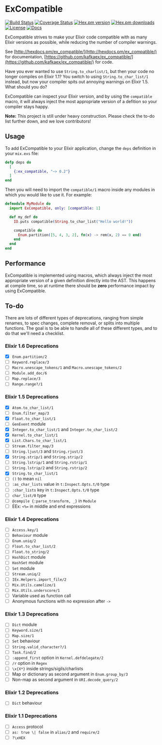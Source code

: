 ExCompatible
============

[![Build Status](https://travis-ci.org/thecodeboss/ex_compatible.svg?branch=master)](https://travis-ci.org/thecodeboss/ex_compatible)
[![Coverage Status](https://coveralls.io/repos/github/thecodeboss/ex_compatible/badge.svg?branch=master)](https://coveralls.io/github/thecodeboss/ex_compatible?branch=master)
[![Hex.pm version](https://img.shields.io/hexpm/v/ex_compatible.svg?style=flat-square)](https://hex.pm/packages/ex_compatible)
[![Hex.pm downloads](https://img.shields.io/hexpm/dt/ex_compatible.svg?style=flat-square)](https://hex.pm/packages/ex_compatible)
[![License](https://img.shields.io/hexpm/l/ex_compatible.svg?style=flat-square)](https://hex.pm/packages/ex_compatible)
[![Docs](https://img.shields.io/badge/api-docs-yellow.svg?style=flat)](http://hexdocs.pm/ex_compatible/)

ExCompatible strives to make your Elixir code compatible with as many Elixir
versions as possible, while reducing the number of compiler warnings.

See [http://hexdocs.pm/ex_compatible/](http://hexdocs.pm/ex_compatible/) for
documentation,
 [https://github.com/kafkaex/ex_compatible/](https://github.com/kafkaex/ex_compatible/)
 for code.

Have you ever wanted to use `String.to_charlist/1`, but then your code no longer
compiles on Elixir 1.1? You switch to using `String.to_char_list/1` instead,
but now your compiler spits out annoying warnings on Elixir 1.5. What should
you do?

ExCompatible can inspect your Elixir version, and by using the `compatible`
macro, it will always inject the most appropriate version of a defition so your
compiler stays happy.

**Note:** This project is still under heavy construction. Please check the to-do
list further down, and we love contributors!

## Usage

To add ExCompatible to your Elixir application, change the `deps` definition
in your `mix.exs` file:

```elixir
defp deps do
  [
    {:ex_compatible, "~> 0.2"}
  ]
end
```

Then you will need to import the `compatible/1` macro inside any modules in
which you would like to use it. For example:

```elixir
defmodule MyModule do
  import ExCompatible, only: [compatible: 1]

  def my_def do
    IO.puts compatible(String.to_char_list("Hello world!"))

    compatible do
      Enum.partition([5, 4, 3, 2], fn(x) -> rem(x, 2) == 0 end)
    end
  end
end
```

## Performance

ExCompatible is implemented using macros, which always inject the most
appropriate version of a given definition directly into the AST. This happens at
compile time, so at runtime there should be **zero** performance impact by
using ExCompatible.

## To-do

There are lots of different types of deprecations, ranging from simple renames,
to spec changes, complete removal, or splits into multiple functions. The goal
is to be able to handle all of these different types, and to do that we'll need
a checklist.

### Elixir 1.6 Deprecations

- [x] `Enum.partition/2`
- [ ] `Keyword.replace/3`
- [ ] `Macro.unescape_tokens/1` and `Macro.unescape_tokens/2`
- [ ] `Module.add_doc/6`
- [ ] `Map.replace/3`
- [ ] `Range.range?/1`

### Elixir 1.5 Deprecations

- [x] `Atom.to_char_list/1`
- [ ] `Enum.filter_map/3`
- [x] `Float.to_char_list/1`
- [ ] `GenEvent` module
- [x] `Integer.to_char_list/1` and `Integer.to_char_list/2`
- [x] `Kernel.to_char_list/1`
- [x] `List.Chars.to_char_list/1`
- [ ] `Stream.filter_map/3`
- [ ] `String.ljust/3` and `String.rjust/3`
- [x] `String.strip/1` and `String.strip/2`
- [ ] `String.lstrip/1` and `String.rstrip/1`
- [ ] `String.lstrip/2` and `String.rstrip/2`
- [x] `String.to_char_list/1`
- [ ] `()` to mean `nil`
- [ ] `:as_char_lists` value in `t:Inspect.Opts.t/0` type
- [ ] `:char_lists` key in `t:Inspect.Opts.t/0` type
- [ ] `char_list/0` type
- [ ] `@compile {:parse_transform, _}` in `Module`
- [ ] EEx: `<%=` in middle and end expressions

### Elixir 1.4 Deprecations

- [ ] `Access.key/1`
- [ ] `Behaviour` module
- [ ] `Enum.uniq/2`
- [ ] `Float.to_char_list/2`
- [ ] `Float.to_string/2`
- [ ] `HashDict` module
- [ ] `HashSet` module
- [ ] `Set` module
- [ ] `Stream.uniq/2`
- [ ] `IEx.Helpers.import_file/2`
- [ ] `Mix.Utils.camelize/1`
- [ ] `Mix.Utils.underscore/1`
- [ ] Variable used as function call
- [ ] Anonymous functions with no expression after `->`

### Elixir 1.3 Deprecations

- [ ] `Dict` module
- [ ] `Keyword.size/1`
- [ ] `Map.size/1`
- [ ] `Set` behaviour
- [ ] `String.valid_character?/1`
- [ ] `Task.find/2`
- [ ] `:append_first` option in `Kernel.defdelegate/2`
- [ ] `/r` option in `Regex`
- [ ] `\x{X*}` inside strings/sigils/charlists
- [ ] Map or dictionary as second argument in `Enum.group_by/3`
- [ ] Non-map as second argument in `URI.decode_query/2`

### Elixir 1.2 Deprecations

- [ ] `Dict` behaviour

### Elixir 1.1 Deprecations

- [ ] `Access` protocol
- [ ] `as: true \| false` in `alias/2` and `require/2`
- [ ] `?\xHEX`
